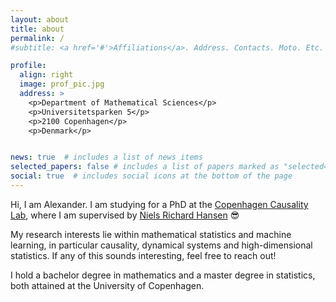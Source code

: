 ```yaml
---
layout: about
title: about
permalink: /
#subtitle: <a href='#'>Affiliations</a>. Address. Contacts. Moto. Etc.

profile:
  align: right
  image: prof_pic.jpg
  address: >
    <p>Department of Mathematical Sciences</p>
    <p>Universitetsparken 5</p>
    <p>2100 Copenhagen</p>
    <p>Denmark</p>


news: true  # includes a list of news items
selected_papers: false # includes a list of papers marked as "selected={true}"
social: true  # includes social icons at the bottom of the page
---
```


Hi, I am Alexander. I am studying for a PhD at the [Copenhagen Causality Lab](https://cocala.github.io/), where I am supervised by [Niels Richard Hansen](https://nrhstat.org/) :sunglasses:

My research interests lie within mathematical statistics and machine learning, in particular causality, dynamical systems and high-dimensional statistics. If any of this sounds interesting, feel free to reach out! 

I hold a bachelor degree in mathematics and a master degree in statistics, both attained at the University of Copenhagen.


